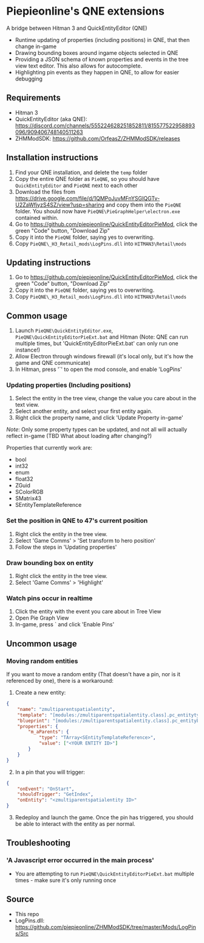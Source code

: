 # Piepieonline's QNE extensions

A bridge between Hitman 3 and QuickEntityEditor (QNE)
* Runtime updating of properties (including positions) in QNE, that then change in-game
* Drawing bounding boxes around ingame objects selected in QNE
* Providing a JSON schema of known properties and events in the tree view text editor. This also allows for autocomplete.
* Highlighting pin events as they happen in QNE, to allow for easier debugging

## Requirements
* Hitman 3
* QuickEntityEditor (aka QNE): https://discord.com/channels/555224628251852811/815577522958893096/909406748140511263
* ZHMModSDK: https://github.com/OrfeasZ/ZHMModSDK/releases

## Installation instructions
1. Find your QNE installation, and delete the `temp` folder
2. Copy the entire QNE folder as `PieQNE`, so you should have `QuickEntityEditor` and `PieQNE` next to each other
3. Download the files from https://drive.google.com/file/d/1QMPoJuvMFnYSGIQGTv-U2ZaWfjyzS4SZ/view?usp=sharing and copy them into the `PieQNE` folder. You should now have `PieQNE\PieGraphHelper\electron.exe` contained within.
4. Go to https://github.com/piepieonline/QuickEntityEditorPieMod, click the green "Code" button, "Download Zip"
5. Copy it into the `PieQNE` folder, saying yes to overwriting.
6. Copy `PieQNE\_H3_Retail_mods\LogPins.dll` into `HITMAN3\Retail\mods`

## Updating instructions
1. Go to https://github.com/piepieonline/QuickEntityEditorPieMod, click the green "Code" button, "Download Zip"
2. Copy it into the `PieQNE` folder, saying yes to overwriting.
3. Copy `PieQNE\_H3_Retail_mods\LogPins.dll` into `HITMAN3\Retail\mods`

## Common usage 
1. Launch `PieQNE\QuickEntityEditor.exe`, `PieQNE\QuickEntityEditorPieExt.bat` and Hitman (Note: QNE can run multiple times, but 'QuickEntityEditorPieExt.bat' can only run one instance!)
2. Allow Electron through windows firewall (it's local only, but it's how the game and QNE communicate)
3. In Hitman, press '`' to open the mod console, and enable 'LogPins'

### Updating properties (Including positions)
1. Select the entity in the tree view, change the value you care about in the text view.
2. Select another entity, and select your first entity again.
3. Right click the property name, and click 'Update Property in-game'

*Note*: Only some property types can be updated, and not all will actually reflect in-game (TBD What about loading after changing?)

Properties that currently work are:
* bool
* int32
* enum
* float32
* ZGuid
* SColorRGB
* SMatrix43
* SEntityTemplateReference

### Set the position in QNE to 47's current position
1. Right click the entity in the tree view.
2. Select 'Game Comms' > 'Set transform to hero position'
3. Follow the steps in 'Updating properties'

### Draw bounding box on entity
1. Right click the entity in the tree view.
2. Select 'Game Comms' > 'Highlight'

### Watch pins occur in realtime
1. Click the entity with the event you care about in Tree View
2. Open Pie Graph View
3. In-game, press ` and click 'Enable Pins'

## Uncommon usage
### Moving random entities
If you want to move a random entity (That doesn't have a pin, nor is it referenced by one), there is a workaround:
1. Create a new entity:
```json
{
    "name": "zmultiparentspatialentity",
    "template": "[modules:/zmultiparentspatialentity.class].pc_entitytype",
    "blueprint": "[modules:/zmultiparentspatialentity.class].pc_entityblueprint",
    "properties": {
        "m_aParents": {
            "type": "TArray<SEntityTemplateReference>",
            "value": ["<YOUR ENTITY ID>"]
        }
    }
}
```
2. In a pin that you will trigger:
```json
{
    "onEvent": "OnStart",
    "shouldTrigger": "GetIndex",
    "onEntity": "<zmultiparentspatialentity ID>"
}
```
3. Redeploy and launch the game. Once the pin has triggered, you should be able to interact with the entity as per normal.

## Troubleshooting
### 'A Javascript error occurred in the main process'
* You are attempting to run `PieQNE\QuickEntityEditorPieExt.bat` multiple times - make sure it's only running once


## Source
* This repo
* LogPins.dll: https://github.com/piepieonline/ZHMModSDK/tree/master/Mods/LogPins/Src
